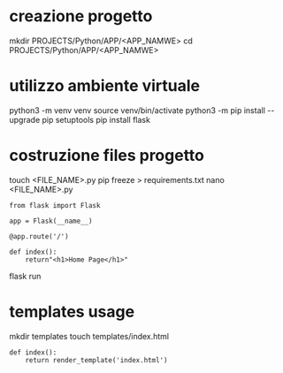 #   creazione progetto

mkdir PROJECTS/Python/APP/<APP_NAMWE>
cd PROJECTS/Python/APP/<APP_NAMWE>

#   utilizzo ambiente virtuale

python3 -m venv venv
source venv/bin/activate
python3 -m pip install --upgrade pip setuptools
pip install flask

#       costruzione files progetto

touch <FILE_NAME>.py
pip freeze > requirements.txt
nano <FILE_NAME>.py

    from flask import Flask

    app = Flask(__name__)

    @app.route('/')

    def index():
        return"<h1>Home Page</h1>"

flask run

#       templates usage

mkdir templates
touch templates/index.html

    def index():
        return render_template('index.html')
